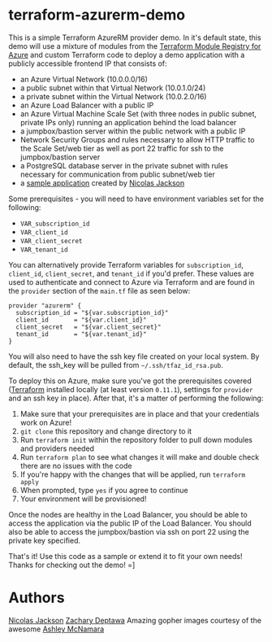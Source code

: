 # terraform-azurerm-demo

This is a simple Terraform AzureRM provider demo. In it's default state, this demo will use a mixture of modules from the [Terraform Module Registry for Azure](http://registry.terraform.io/browse?provider=azurerm&verified=true) and custom Terraform code to deploy a demo application with a publicly accessible frontend IP that consists of:

* an Azure Virtual Network (10.0.0.0/16)
* a public subnet within that Virtual Network (10.0.1.0/24)
* a private subnet within the Virtual Network (10.0.2.0/16)
* an Azure Load Balancer with a public IP
* an Azure Virtual Machine Scale Set (with three nodes in public subnet, private IPs only) running an application behind the load balancer
* a jumpbox/bastion server within the public network with a public IP
* Network Security Groups and rules necessary to allow HTTP traffic to the Scale Set/web tier as well as port 22 traffic for ssh to the jumpbox/bastion server
* a PostgreSQL database server in the private subnet with rules necessary for communication from public subnet/web tier
* a [sample application](https://github.com/nicholasjackson/gopher_search) created by [Nicolas Jackson](https://github.com/nicholasjackson)


Some prerequisites - you will need to have environment variables set for the following:

* `VAR_subscription_id`
* `VAR_client_id`
* `VAR_client_secret`
* `VAR_tenant_id`

You can alternatively provide Terraform variables for `subscription_id`, `client_id`, `client_secret`, and `tenant_id` if you'd prefer. These values are used to authenticate and connect to Azure via Terraform and are found in the `provider` section of the `main.tf` file as seen below:

```hcl
provider "azurerm" {
  subscription_id = "${var.subscription_id}"
  client_id       = "${var.client_id}"
  client_secret   = "${var.client_secret}"
  tenant_id       = "${var.tenant_id}"
}
```

You will also need to have the ssh key file created on your local system. By default, the ssh_key will be pulled from `~/.ssh/tfaz_id_rsa.pub`.

To deploy this on Azure, make sure you've got the prerequisites covered ([Terraform](https://www.terraform.io/) installed locally (at least version `0.11.1`), settings for `provider` and an ssh key in place). After that, it's a matter of performing the following:

1. Make sure that your prerequisites are in place and that your credentials work on Azure!
2. `git clone` this repository and change directory to it
3. Run `terraform init` within the repository folder to pull down modules and providers needed
4. Run `terraform plan` to see what changes it will make and double check there are no issues with the code
5. If you're happy with the changes that will be applied, run `terraform apply`
6. When prompted, type `yes` if you agree to continue
7. Your environment will be provisioned!

Once the nodes are healthy in the Load Balancer, you should be able to access the application via the public IP of the Load Balancer. You should also be able to access the jumpbox/bastion via ssh on port 22 using the private key specified.

That's it! Use this code as a sample or extend it to fit your own needs! Thanks for checking out the demo! =]


Authors
=======
[Nicolas Jackson](https://github.com/nicholasjackson)
[Zachary Deptawa](https://github.com/zdeptawa)
Amazing gopher images courtesy of the awesome [Ashley McNamara](https://github.com/ashleymcnamara)
